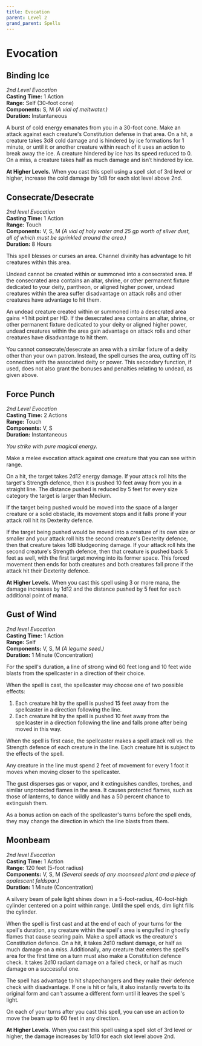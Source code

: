 ```yaml
---
title: Evocation
parent: Level 2
grand_parent: Spells
---
```


# Evocation

## Binding Ice
*2nd Level Evocation*<br>
**Casting Time:** 1 Action<br>
**Range:** Self (30-foot cone)<br>
**Components:** S, M *(A vial of meltwater.)*<br>
**Duration:** Instantaneous
 
A burst of cold energy emanates from you in a 30-foot cone. Make an attack against each creature's Constitution defense in that area. On a hit, a creature takes 3d8 cold damage and is hindered by ice formations for 1 minute, or until it or another creature within reach of it uses an action to break away the ice. A creature hindered by ice has its speed reduced to 0. On a miss, a creature takes half as much damage and isn’t hindered by ice.
 
**At Higher Levels.** When you cast this spell using a spell slot of 3rd level or higher, increase the cold damage by 1d8 for each slot level above 2nd.

## Consecrate/Desecrate
*2nd level Evocation*<br>
**Casting Time:** 1 Action<br>
**Range:** Touch<br>
**Components:** V, S, M *(A vial of holy water and 25 gp worth of silver dust, all of which must be sprinkled around the area.)*<br>
**Duration:** 8 Hours

This spell blesses or curses an area. Channel divinity has advantage to hit creatures within this area.

Undead cannot be created within or summoned into a consecrated area. If the consecrated area contains an altar, shrine, or other permanent fixture dedicated to your deity, pantheon, or aligned higher power, undead creatures within the area suffer disadvantage on attack rolls and other creatures have advantage to hit them.

An undead creature created within or summoned into a desecrated area gains +1 hit point per HD. If the desecrated area contains an altar, shrine, or other permanent fixture dedicated to your deity or aligned higher power, undead creatures within the area gain advantage on attack rolls and other creatures have disadvantage to hit them.

You cannot consecrate/desecrate an area with a similar fixture of a deity other than your own patron. Instead, the spell curses the area, cutting off its connection with the associated deity or power. This secondary function, if used, does not also grant the bonuses and penalties relating to undead, as given above.

## Force Punch
*2nd Level Evocation*<br>
**Casting Time:** 2 Actions<br>
**Range:** Touch<br>
**Components:** V, S<br>
**Duration:** Instantaneous

*You strike with pure magical energy.*

Make a melee evocation attack against one creature that you can see within range.

On a hit, the target takes 2d12 energy damage. If your attack roll hits the target's Strength defence, then it is pushed 10 feet away from you in a straight line. The distance pushed is reduced by 5 feet for every size category the target is larger than Medium.

If the target being pushed would be moved into the space of a larger creature or a solid obstacle, its movement stops and it falls prone if your attack roll hit its Dexterity defence.

If the target being pushed would be moved into a creature of its own size or smaller and your attack roll hits the second creature's Dexterity defence, then that creature takes 1d8 bludgeoning damage. If your attack roll hits the second creature's Strength defence, then that creature is pushed back 5 feet as well, with the first target moving into its former space. This forced movement then ends for both creatures and both creatures fall prone if the attack hit their Dexterity defence.

**At Higher Levels.** When you cast this spell using 3 or more mana, the damage increases by 1d12 and the distance pushed by 5 feet for each additional point of mana.

## Gust of Wind
*2nd level Evocation*<br>
**Casting Time:** 1 Action<br>
**Range:** Self<br>
**Components:** V, S, M *(A legume seed.)*<br>
**Duration:** 1 Minute (Concentration)

For the spell's duration, a line of strong wind 60 feet long and 10 feet wide blasts from the spellcaster in a direction of their choice.

When the spell is cast, the spellcaster may choose one of two possible effects:
1. Each creature hit by the spell is pushed 15 feet away from the spellcaster in a direction following the line.
2. Each creature hit by the spell is pushed 10 feet away from the spellcaster in a direction following the line and falls prone after being moved in this way.

When the spell is first case, the spellcaster makes a spell attack roll vs. the Strength defence of each creature in the line. Each creature hit is subject to the effects of the spell.

Any creature in the line must spend 2 feet of movement for every 1 foot it moves when moving closer to the spellcaster.

The gust disperses gas or vapor, and it extinguishes candles, torches, and similar unprotected flames in the area. It causes protected flames, such as those of lanterns, to dance wildly and has a 50 percent chance to extinguish them.

As a bonus action on each of the spellcaster's turns before the spell ends, they may change the direction in which the line blasts from them.

## Moonbeam
*2nd level Evocation*<br>
**Casting Time:** 1 Action<br>
**Range:** 120 feet (5-foot radius)<br>
**Components:** V, S, M *(Several seeds of any moonseed plant and a piece of opalescent feldspar.)*<br>
**Duration:** 1 Minute (Concentration)

A silvery beam of pale light shines down in a 5-foot-radius, 40-foot-high cylinder centered on a point within range. Until the spell ends, dim light fills the cylinder.

When the spell is first cast and at the end of each of your turns for the spell's duration, any creature within the spell's area is engulfed in ghostly flames that cause searing pain. Make a spell attack vs the creature's Constitution defence. On a hit, it takes 2d10 radiant damage, or half as much damage on a miss. Additionally, any creature that enters the spell's area for the first time on a turn must also make a Constitution defence check. It takes 2d10 radiant damage on a failed check, or half as much damage on a successful one.

The spell has advantage to hit shapechangers and they make their defence check with disadvantage. If one is hit or fails, it also instantly reverts to its original form and can't assume a different form until it leaves the spell's light.

On each of your turns after you cast this spell, you can use an action to move the beam up to 60 feet in any direction.

**At Higher Levels.** When you cast this spell using a spell slot of 3rd level or higher, the damage increases by 1d10 for each slot level above 2nd.
